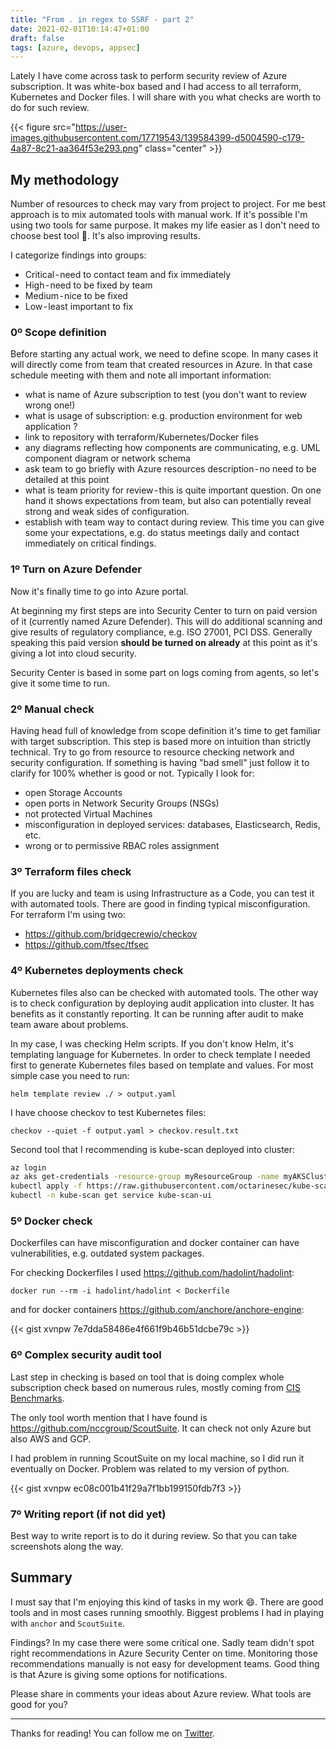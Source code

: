 ```yaml
---
title: "From . in regex to SSRF - part 2"
date: 2021-02-01T10:14:47+01:00
draft: false
tags: [azure, devops, appsec]
---
```


Lately I have come across task to perform security review of Azure subscription. It was white-box based and I had access to all terraform, Kubernetes and Docker files. I will share with you what checks are worth to do for such review.

{{< figure src="https://user-images.githubusercontent.com/17719543/139584399-d5004590-c179-4a87-8c21-aa364f53e293.png" class="center" >}}

## My methodology

Number of resources to check may vary from project to project. For me best approach is to mix automated tools with manual work. If it's possible I'm using two tools for same purpose. It makes my life easier as I don't need to choose best tool :slightly_smiling_face:. It's also improving results.

I categorize findings into groups:

* Critical - need to contact team and fix immediately
* High - need to be fixed by team
* Medium - nice to be fixed
* Low - least important to fix

### 0º Scope definition

Before starting any actual work, we need to define scope. In many cases it will directly come from team that created resources in Azure. In that case schedule meeting with them and note all important information:

* what is name of Azure subscription to test (you don't want to review wrong one!)
* what is usage of subscription: e.g. production environment for web application ?
* link to repository with terraform/Kubernetes/Docker files
* any diagrams reflecting how components are communicating, e.g. UML component diagram or network schema
* ask team to go briefly with Azure resources description - no need to be detailed at this point
* what is team priority for review - this is quite important question. On one hand it shows expectations from team, but also can potentially reveal strong and weak sides of configuration.
* establish with team way to contact during review. This time you can give some your expectations, e.g. do status meetings daily and contact immediately on critical findings.

### 1º Turn on Azure Defender

Now it's finally time to go into Azure portal.

At beginning my first steps are into Security Center to turn on paid version of it (currently named Azure Defender). This will do additional scanning and give results of regulatory compliance, e.g. ISO 27001, PCI DSS. Generally speaking this paid version **should be turned on already** at this point as it's giving a lot into cloud security.

Security Center is based in some part on logs coming from agents, so let's give it some time to run.

### 2º Manual check

Having head full of knowledge from scope definition it's time to get familiar with target subscription. This step is based more on intuition than strictly technical. Try to go from resource to resource checking network and security configuration. If something is having "bad smell" just follow it to clarify for 100% whether is good or not. Typically I look for:

* open Storage Accounts
* open ports in Network Security Groups (NSGs)
* not protected Virtual Machines
* misconfiguration in deployed services: databases, Elasticsearch, Redis, etc.
* wrong or to permissive RBAC roles assignment

### 3º Terraform files check

If you are lucky and team is using Infrastructure as a Code, you can test it with automated tools. There are good in finding typical misconfiguration. For terraform I'm using two:

* https://github.com/bridgecrewio/checkov
* https://github.com/tfsec/tfsec

### 4º Kubernetes deployments check

Kubernetes files also can be checked with automated tools. The other way is to check configuration by deploying audit application into cluster. It has benefits as it constantly reporting. It can be running after audit to make team aware about problems.

In my case, I was checking Helm scripts. If you don't know Helm, it's templating language for Kubernetes. In order to check template I needed first to generate Kubernetes files based on template and values. For most simple case you need to run:

```helm template review ./ > output.yaml```

I have choose checkov to test Kubernetes files:

```checkov --quiet -f output.yaml > checkov.result.txt```

Second tool that I recommending is kube-scan deployed into cluster:

```bash
az login
az aks get-credentials -resource-group myResourceGroup -name myAKSCluster
kubectl apply -f https://raw.githubusercontent.com/octarinesec/kube-scan/master/kube-scan-lb.yaml
kubectl -n kube-scan get service kube-scan-ui
```

### 5º Docker check

Dockerfiles can have misconfiguration and docker container can have vulnerabilities, e.g. outdated system packages.

For checking Dockerfiles I used https://github.com/hadolint/hadolint:

```docker run --rm -i hadolint/hadolint < Dockerfile```

and for docker containers https://github.com/anchore/anchore-engine:

{{< gist xvnpw 7e7dda58486e4f661f9b46b51dcbe79c >}}

### 6º Complex security audit tool

Last step in checking is based on tool that is doing complex whole subscription check based on numerous rules, mostly coming from [CIS Benchmarks](https://www.cisecurity.org/benchmark/azure/).

The only tool worth mention that I have found is https://github.com/nccgroup/ScoutSuite. It can check not only Azure but also AWS and GCP.

I had problem in running ScoutSuite on my local machine, so I did run it eventually on Docker. Problem was related to my version of python.

{{< gist xvnpw ec08c001b41f29a7f1bb199150fdb7f3 >}}

### 7º Writing report (if not did yet)

Best way to write report is to do it during review. So that you can take screenshots along the way.

## Summary

I must say that I'm enjoying this kind of tasks in my work :smile:. There are good tools and in most cases running smoothly. Biggest problems I had in playing with `anchor` and `ScoutSuite`.

Findings? In my case there were some critical one. Sadly team didn't spot right recommendations in Azure Security Center on time. Monitoring those recommendations manually is not easy for development teams. Good thing is that Azure is giving some options for notifications.

Please share in comments your ideas about Azure review. What tools are good for you?

---

Thanks for reading! You can follow me on [Twitter](https://twitter.com/xvnpw).
